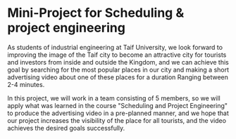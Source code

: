 # Mini-Project for Scheduling & project engineering

As students of industrial engineering at Taif University, we look forward to improving the image of the Taif city to become an attractive city for tourists and investors from inside and outside the Kingdom, and we can achieve this goal by searching for the most popular places in our city and making a short advertising video about one of these places for a duration Ranging between 2-4 minutes.

In this project, we will work in a team consisting of 5 members, so we will apply what was learned in the course "Scheduling and Project Engineering" to produce the advertising video in a pre-planned manner, and we hope that our project increases the visibility of the place for all tourists, and the video achieves the desired goals successfully.
